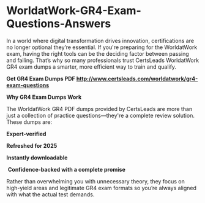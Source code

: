 # WorldatWork-GR4-Exam-Questions-Answers
<p>In a world where digital transformation drives innovation, certifications are no longer optional they&rsquo;re essential. If you&#39;re preparing for the WorldatWork exam, having the right tools can be the deciding factor between passing and failing. That&rsquo;s why so many professionals trust CertsLeads WorldatWork GR4 exam dumps a smarter, more efficient way to train and qualify.</p> <p><strong>Get GR4 Exam Dumps PDF&nbsp;<a href="http://www.certsleads.com/worldatwork/gr4-exam-questions">http://www.certsleads.com/worldatwork/gr4-exam-questions</a></strong></p> <p><strong>Why GR4 Exam Dumps Work</strong></p> <p>The WorldatWork GR4 PDF dumps provided by CertsLeads are more than just a collection of practice questions&mdash;they&#39;re a complete review solution. These dumps are:</p> <p><strong>Expert-verified</strong></p> <p><strong>Refreshed for 2025</strong></p> <p><strong>Instantly downloadable</strong></p> <p>&nbsp;<strong>Confidence-backed with a complete promise</strong></p> <p>Rather than overwhelming you with unnecessary theory, they focus on high-yield areas and legitimate GR4 exam formats so you&rsquo;re always aligned with what the actual test demands.</p> <p>&nbsp;</p>
